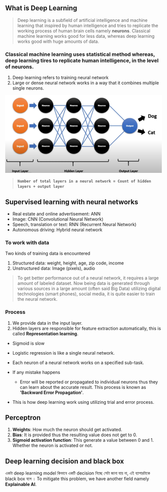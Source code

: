 ## What is **Deep Learning**

> Deep learning is a subfield of artificial intelligence and machine learning that inspired by human intelligence and tries to replicate the working process of human brain cells namely **neurons**.
> Classical machine learning works good for less data, whereas deep learning works good with huge amounts of data.

### Classical machine learning uses statistical method whereas, deep learning tires to replicate human intelligence, in the level of neurons.

1. Deep learning refers to training neural network
2. Large or dense neural network works in a way that it combines multiple single neurons.

![](20240607113608.png)

> **`Number of total layers in a neural network = Count of hidden layers + output layer`**

## Supervised learning with neural networks

-   Real estate and online advertisement: ANN
-   Image: CNN (Convolutional Neural Network)
-   Speech, translation or text: RNN (Recurrent Neural Network)
-   Autonomous driving: Hybrid neural network

### To work with data

Two kinds of training data is encountered

1. Structured data: weight, height, age, zip code, income
2. Unstructured data: Image (pixels), audio

> To get better performance out of a neural network, it requires a large amount of labeled dataset. Now being data is generated through various sources in a large amount (often said Big Data) utilizing digital technologies (smart phones), social media, it is quite easier to train the neural network.

### Process

1. We provide data in the input layer.
2. Hidden layers are responsible for feature extraction automatically, this is called **Representation learning**.

-   Sigmoid is slow

-   Logistic regression is like a single neural network.
-   Each neuron of a neural network works on a specified sub-task.
-   If any mistake happens
    -   Error will be reported or propagated to individual neurons thus they can learn about the accurate result. This process is known as **'Backward Error Propagation'**.
-   This is how deep learning work using utilizing trial and error process.

## Perceptron

1. **Weights**: How much the neuron should get activated.
2. **Bias**: It is provided thus the resulting value does not get to 0.
3. **Sigmoid activation function**: This generate a value between 0 and 1. Whether the neuron is activated or not.

## Deep learning decision and black box

একটা deep learning model কিভাবে একটি decision নিচ্ছে সেটা জানা যায় না, এই ব্যাপারটাকে black box বলে । To mitigate this problem, we have another field namely **Explainable AI**.

